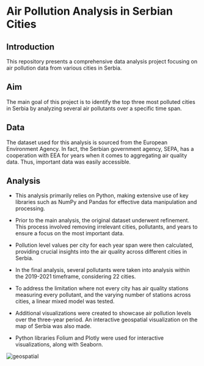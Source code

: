 # Air Pollution Analysis in Serbian Cities


## Introduction
This repository presents a comprehensive data analysis project focusing on air pollution data from various cities in Serbia. 

## Aim
The main goal of this project is to identify the top three most polluted cities in Serbia by analyzing several air pollutants over a specific time span.

## Data
The dataset used for this analysis is sourced from the European Environment Agency. In fact, the Serbian government agency, SEPA, has a cooperation with EEA for years when it comes to aggregating air quality data. Thus, important data was easily accessible.

## Analysis

- This analysis primarily relies on Python, making extensive use of key libraries such as NumPy and Pandas for effective data manipulation and processing.
  
- Prior to the main analysis, the original dataset underwent refinement. This process involved removing irrelevant cities, pollutants, and years to ensure a focus on the most important data.

- Pollution level values per city for each year span were then calculated, providing crucial insights into the air quality across different cities in Serbia.

- In the final analysis, several pollutants were taken into analysis within the 2019-2021 timeframe, considering 22 cities.

- To address the limitation where not every city has air quality stations measuring every pollutant, and the varying number of stations across cities, a linear mixed model was tested.

- Additional visualizations were created to showcase air pollution levels over the three-year period. An interactive geospatial visualization on the map of Serbia was also made.

- Python libraries Folium and Plotly were used for interactive visualizations, along with Seaborn.

![geospatial](https://github.com/makilezx/analysis-of-air-pollution-in-Serbian-cities/assets/50851469/e08bd2ba-ba99-4158-aa66-101d0bcdbbc6)

